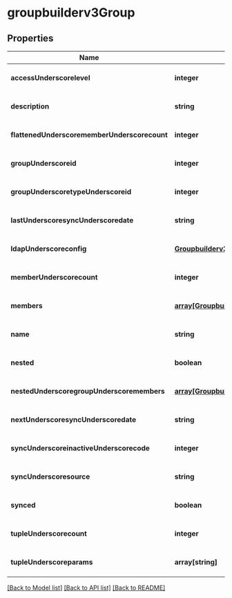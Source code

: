 # groupbuilderv3Group

## Properties
Name | Type | Description | Notes
------------ | ------------- | ------------- | -------------
**accessUnderscorelevel** | **integer** |  | [optional] [default to null]
**description** | **string** |  | [optional] [default to null]
**flattenedUnderscorememberUnderscorecount** | **integer** |  | [optional] [default to null]
**groupUnderscoreid** | **integer** |  | [optional] [default to null]
**groupUnderscoretypeUnderscoreid** | **integer** |  | [optional] [default to null]
**lastUnderscoresyncUnderscoredate** | **string** |  | [optional] [default to null]
**ldapUnderscoreconfig** | [**Groupbuilderv3LdapConfig**](Groupbuilderv3LdapConfig.md) |  | [optional] [default to null]
**memberUnderscorecount** | **integer** |  | [optional] [default to null]
**members** | [**array[Groupbuilderv3GroupMember]**](Groupbuilderv3GroupMember.md) |  | [optional] [default to null]
**name** | **string** |  | [optional] [default to null]
**nested** | **boolean** |  | [optional] [default to null]
**nestedUnderscoregroupUnderscoremembers** | [**array[Groupbuilderv3NestedGroupMember]**](Groupbuilderv3NestedGroupMember.md) |  | [optional] [default to null]
**nextUnderscoresyncUnderscoredate** | **string** |  | [optional] [default to null]
**syncUnderscoreinactiveUnderscorecode** | **integer** |  | [optional] [default to null]
**syncUnderscoresource** | **string** |  | [optional] [default to null]
**synced** | **boolean** |  | [optional] [default to null]
**tupleUnderscorecount** | **integer** |  | [optional] [default to null]
**tupleUnderscoreparams** | **array[string]** |  | [optional] [default to null]

[[Back to Model list]](../README.md#documentation-for-models) [[Back to API list]](../README.md#documentation-for-api-endpoints) [[Back to README]](../README.md)



